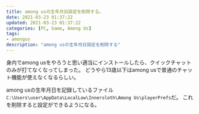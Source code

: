 ```yaml
---
title: among usの生年月日設定を削除する。
date: 2021-03-23 01:37:22
updated: 2021-03-23 01:37:22
categories: [PC, Game, Among Us]
tags:
- amongus
description: "among usの生年月日設定を削除する"
---
```

身内でamong usをやろうと思い適当にインストールしたら、クイックチャットのみが打てなくなってしまった。
どうやら13歳以下はamong usで普通のチャット機能が使えなくなるらしい。

among usの生年月日を記録しているファイル`C:\Users\user\AppData\LocalLow\Innersloth\Among Us\playerPrefs`だ。
これを削除すると設定ができるようになる。
